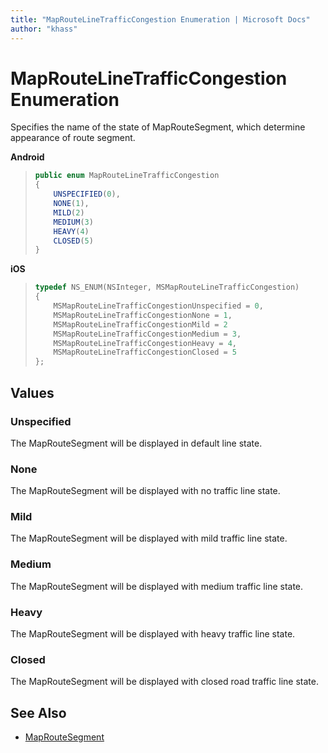 ```yaml
---
title: "MapRouteLineTrafficCongestion Enumeration | Microsoft Docs"
author: "khass"
---
```


# MapRouteLineTrafficCongestion Enumeration

Specifies the name of the state of MapRouteSegment, which determine appearance of route segment.

**Android**

>```java
> public enum MapRouteLineTrafficCongestion
> {
>     UNSPECIFIED(0),
>     NONE(1),
>     MILD(2)
>     MEDIUM(3)
>     HEAVY(4)
>     CLOSED(5)
> }
>```

**iOS**

>```objectivec
> typedef NS_ENUM(NSInteger, MSMapRouteLineTrafficCongestion)
> {
>     MSMapRouteLineTrafficCongestionUnspecified = 0,
>     MSMapRouteLineTrafficCongestionNone = 1,
>     MSMapRouteLineTrafficCongestionMild = 2
>     MSMapRouteLineTrafficCongestionMedium = 3,
>     MSMapRouteLineTrafficCongestionHeavy = 4,
>     MSMapRouteLineTrafficCongestionClosed = 5
> };
>```

## Values

### Unspecified

The MapRouteSegment will be displayed in default line state.

### None

The MapRouteSegment will be displayed with no traffic line state.

### Mild

The MapRouteSegment will be displayed with mild traffic line state.

### Medium

The MapRouteSegment will be displayed with medium traffic line state.

### Heavy

The MapRouteSegment will be displayed with heavy traffic line state.

### Closed

The MapRouteSegment will be displayed with closed road traffic line state.

## See Also

* [MapRouteSegment](MapRouteSegment-class.md)